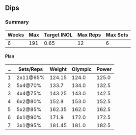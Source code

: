 ## Dips

### Summary

Weeks | Max | Target INOL | Max Reps | Max Sets
--- | --- | --- | --- | ---
6 | 191 | 0.65 | 12 | 6

#### Plan

 ... | Sets/Reps | Weight | Olympic | Power
--- | --- | --- | --- | ---
1 | 2x11@65% | 124.15 | 124.0 | 125.0
2 | 5x4@70% | 133.7 | 134.0 | 132.5
3 | 4x4@75% | 143.25 | 143.0 | 142.5
4 | 6x2@80% | 152.8 | 153.0 | 152.5
5 | 5x2@85% | 162.35 | 162.0 | 162.5
6 | 6x1@90% | 171.9 | 172.0 | 172.5
7 | 3x1@95% | 181.45 | 181.0 | 182.5

